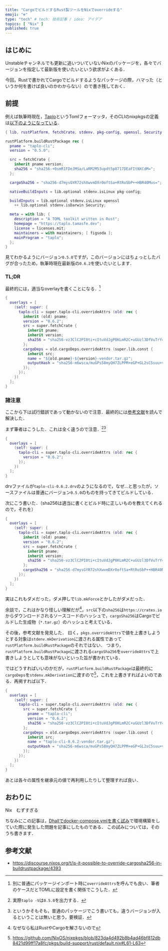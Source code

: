 ```yaml
---
title: "CargoでビルドするRust製ツールをNixでoverrideする"
emoji: "❄️"
type: "tech" # tech: 技術記事 / idea: アイデア
topics: [ "Nix" ]
published: true
---
```


## はじめに

Unstableチャンネルでも更新に追いついていないNixのパッケージを，各々でバージョンを指定して最新版を使いたいという欲求がよくある．

今回，Rustで書かれてCargoでビルドするようなパッケージの際，ハマった（というか何を書けば良いのかわからない）ので書き残しておく．

## 前提

例えば執筆時現在，[Taplo](https://taplo.tamasfe.dev/)というTomlフォーマッタ，そのCLIのnixpkgsの定義は[以下のようになっている](https://github.com/NixOS/nixpkgs/blob/c777cdf5c564015d5f63b09cc93bef4178b19b01/pkgs/development/tools/taplo-cli/default.nix)．

```nix
{ lib, rustPlatform, fetchCrate, stdenv, pkg-config, openssl, Security }:

rustPlatform.buildRustPackage rec {
  pname = "taplo-cli";
  version = "0.5.0";

  src = fetchCrate {
    inherit pname version;
    sha256 = "sha256-+0smR1FDeJMSa/LaRM2M53updt5p8717DEaFItNXCdM=";
  };

  cargoSha256 = "sha256-d7mysGYR72shXwvmDXr0oftSa+RtRoSbP++HBR40Mus=";

  nativeBuildInputs = lib.optional stdenv.isLinux pkg-config;

  buildInputs = lib.optional stdenv.isLinux openssl
    ++ lib.optional stdenv.isDarwin Security;

  meta = with lib; {
    description = "A TOML toolkit written in Rust";
    homepage = "https://taplo.tamasfe.dev";
    license = licenses.mit;
    maintainers = with maintainers; [ figsoda ];
    mainProgram = "taplo";
  };
}
```

見てわかるようにバージョン`0.5.0`ですが，このバージョンにはちょっとしたバグが合ったため，執筆時現在最新版の`0.6.2`を使いたいとします．

### TL;DR

最終的には，適当なoverlayを書くことになる．[^1]

[^1]: 別に普通にパッケージインポート時に`overrideAttrs`を呼んでも良い．筆者のケースだとTOMLに設定を書く関係でこうした．

```nix
{
  overlays = [
    (self: super: {
      taplo-cli = super.taplo-cli.overrideAttrs (old: rec {
        inherit (old) pname;
        version = "0.6.2";
        src = super.fetchCrate {
          inherit pname;
          inherit version;
          sha256 = "sha256-vz3ClC2PI0ti+cItuVdJgP8KLmR2C+uGUzl3DfVuTrY=";
        };
        cargoDeps = old.cargoDeps.overrideAttrs (super.lib.const {
          inherit src;
          name = "${old.pname}-${version}-vendor.tar.gz";
          outputHash = "sha256-m6wsca/muGPs58myQH7ZLPPM+eGP+GL2sC5suu+vWU0=";
        });
      });
    })
  ];
}
```

### 諸注意

ここから下は試行錯誤であって動かないので注意．最終的には[参考文献](https://discourse.nixos.org/t/is-it-possible-to-override-cargosha256-in-buildrustpackage/4393)を読んで解決した．

まず筆者はこうした．これは全く違うので注意．[^2][^3]

[^2]: 実際`taplo -V`は`0.5.0`を出力する．
[^3]: というかそもそも，普通のパッケージでこう書いても，違うバージョンが入るということは無いと思う，要検証．

```nix
{
  overlays = [
    (self: super: {
      taplo-cli = super.taplo-cli.overrideAttrs (old: rec {
        version = "0.6.2";
      });
    })
  ];
}
```

drvファイルが`taplo-cli-0.6.2.drv`のようになるので，なぜ…と思ったが，ソースファイルは普通にバージョン`0.5.0`のものを持ってきてビルドしている．

次にこう書いた．（sha256は適当に書くとビルド時に正しいものを教えてくれるので，それを）

```nix
{
  overlays = [
    (self: super: {
      taplo-cli = super.taplo-cli.overrideAttrs (old: rec {
        inherit (old) pname;
        version = "0.6.2";
        src = super.fetchCrate {
          inherit pname;
          inherit version;
          sha256 = "sha256-vz3ClC2PI0ti+cItuVdJgP8KLmR2C+uGUzl3DfVuTrY=";
        };
        cargoSha256 = "sha256-d7mysGYR72shXwvmDXr0oftSa+RtRoSbP++HBR40Mus=";
      });
    })
  ];
}
```

実はこれもダメだった，ダメ押しで`lib.mkForce`とかしたがダメだった．

余談で，これはかなり怪しい理解だが[^4]，`src`以下の`sha256`は`https://crates.io`からダウンロードされるソースコードのハッシュで，`cargoSha256`はCargoでビルドした生成物（`*.tar.gz`）のハッシュと考えている．

[^4]: なぜなら私はRustやCargoを解さないので

その後，参考文献を発見した．
曰く，`pkgs.overrideAttrs`で値を上書きしようとする対象は`stdenv.mkDerivation`に渡される属性であって`rustPlatform.buildRustPackage`のそれではない．
つまり，`rustPlatform.buildRustPackage`に渡される`cargoSha256`を`overrideAttrs`で上書きしようとしても意味がないといった旨が書かれている．

ではどうすればいいのかだが，`rustPlatform.buildRustPackage`は最終的に`cargoDeps`を`stdenv.mkDerivation`に渡すので[^5]，これを上書きすればよいのである．再掲すれば以下．

[^5]: https://github.com/NixOS/nixpkgs/blob/823da4d492b8b4ad46bf812db8421d99ff17a8fc/pkgs/build-support/rust/default.nix#L61-L63

```nix
{
  overlays = [
    (self: super: {
      taplo-cli = super.taplo-cli.overrideAttrs (old: rec { 
        src = super.fetchCrate {
          pname = "taplo-cli";
          version = "0.6.2";
          sha256 = "sha256-vz3ClC2PI0ti+cItuVdJgP8KLmR2C+uGUzl3DfVuTrY=";
        };
        cargoDeps = old.cargoDeps.overrideAttrs (super.lib.const {
          inherit src;
          name = "taplo-cli-0.6.2-vendor.tar.gz";
          outputHash = "sha256-m6wsca/muGPs58myQH7ZLPPM+eGP+GL2sC5suu+vWU0=";
        });
      });
    })
  ];
}
```

あとは各々の属性を継承元の値で再利用したりして整理すれば良い．

## おわりに

Nix　むずすぎる

ちなみにこの記事は，[Dhallでdocker-compose.ymlを書く試み](https://github.com/SnO2WMaN/dhall-docker-compose-practice/blob/main/flake.nix)で環境構築をしていた際に発生した問題を記事にしたものである．
この試みについては，そのうち書きます．

## 参考文献

- https://discourse.nixos.org/t/is-it-possible-to-override-cargosha256-in-buildrustpackage/4393
